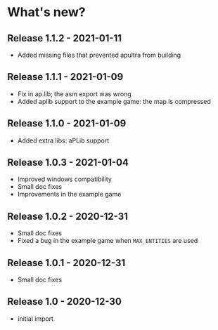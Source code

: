 # What's new?

## Release 1.1.2 - 2021-01-11

 - Added missing files that prevented apultra from building

## Release 1.1.1 - 2021-01-09

 - Fix in ap.lib; the asm export was wrong
 - Added aplib support to the example game: the map is compressed

## Release 1.1.0 - 2021-01-09

 - Added extra libs: aPLib support

## Release 1.0.3 - 2021-01-04

 - Improved windows compatibility
 - Small doc fixes
 - Improvements in the example game

## Release 1.0.2 - 2020-12-31

  - Small doc fixes
  - Fixed a bug in the example game when `MAX_ENTITIES` are used

## Release 1.0.1 - 2020-12-31

  - Small doc fixes

## Release 1.0 - 2020-12-30

  - initial import


